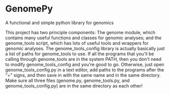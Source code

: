 # GenomePy
A functional and simple python library for genomics

This project has two principle components: The genome module, which contains many useful functions and classes for genomic analyses; and the genome_tools script, which has lots of useful tools and wrappers for genomic analyses. The genome_tools_config library is actually basically just a list of paths for genome_tools to use. If all the programs that you'll be calling through genome_tools are in the system PATH, then you don't need to modify genome_tools_config and you're good to go. Otherwise, just open genome_tools_config.py in a text editor, add paths to the programs after the "=" signs, and then save in with the same name and in the same directory. Make sure all three files (genome.py, genome_tools.py, and genome_tools_config.py) are in the same directory as each other!

